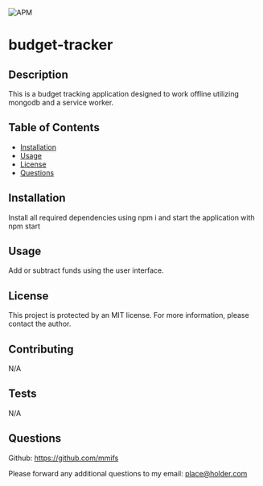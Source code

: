 ![APM](https://img.shields.io/apm/l/vim-mode?style=plastic)
# budget-tracker 

## Description

This is a budget tracking application designed to work offline utilizing mongodb and a service worker.

## Table of Contents

* [Installation](#installation)
* [Usage](#usage)
* [License](#license)
* [Questions](#questions)


## Installation

Install all required dependencies using npm i and start the application with npm start


## Usage

Add or subtract funds using the user interface.


## License

This project is protected by an MIT license. For more information, please contact the author.


## Contributing

N/A


## Tests

N/A


## Questions

Github: https://github.com/mmifs

Please forward any additional questions to my email: place@holder.com